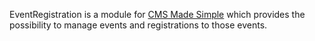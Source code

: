 EventRegistration is a module for [CMS Made Simple](http://www.cmsmadesimple.de/) which provides the possibility to manage events and registrations to those events.
